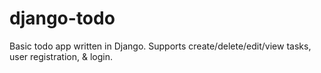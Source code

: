 # django-todo
Basic todo app written in Django. Supports create/delete/edit/view tasks, user registration, &amp; login.
